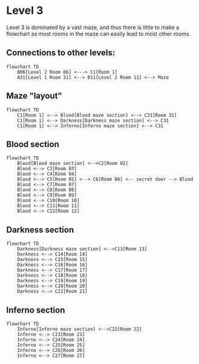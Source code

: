 # Level 3

Level 3 is dominated by a vast maze, and thus there is little to make a flowchart as most rooms in the maze can easily lead to most other rooms.

## Connections to other levels:

```mermaid
flowchart TD
    B06[Level 2 Room 06] <---> C1[Room 1]
    A31[Level 1 Room 31] <--> B11[Level 2 Room 11] <--> Maze
```

## Maze "layout"

```mermaid
flowchart TD
    C1[Room 1] <--> Blood[Blood maze section] <--> C31[Room 31]
    C1[Room 1] <--> Darkness[Darkness maze section] <--> C31
    C1[Room 1] <--> Inferno[Inferno maze section] <--> C31
```

## Blood section
```mermaid
flowchart TD
    Blood[Blood maze section] <-->C2[Room 02]
    Blood <--> C3[Room 03]
    Blood <--> C4[Room 04]
    Blood <--> C5[Room 05] <--> C6[Room 06] <-- secret door --> Blood
    Blood <--> C7[Room 07]
    Blood <--> C8[Room 08]
    Blood <--> C9[Room 09]
    Blood <--> C10[Room 10]
    Blood <--> C11[Room 11]
    Blood <--> C12[Room 12]

```

## Darkness section
```mermaid
flowchart TD
    Darkness[Darkness maze section] <-->C13[Room 13]
    Darkness <--> C14[Room 14]
    Darkness <--> C15[Room 15]
    Darkness <--> C16[Room 16]
    Darkness <--> C17[Room 17]
    Darkness <--> C18[Room 18]
    Darkness <--> C19[Room 19]
    Darkness <--> C20[Room 20]
    Darkness <--> C21[Room 21]

```

## Inferno section
```mermaid
flowchart TD
    Inferno[Inferno maze section] <-->C22[Room 22]
    Inferno <--> C23[Room 23]
    Inferno <--> C24[Room 24]
    Inferno <--> C25[Room 25]
    Inferno <--> C26[Room 26]
    Inferno <--> C27[Room 27]
```